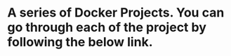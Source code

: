 # A series of Docker Projects. You can go through each of the project by following the below link.  
